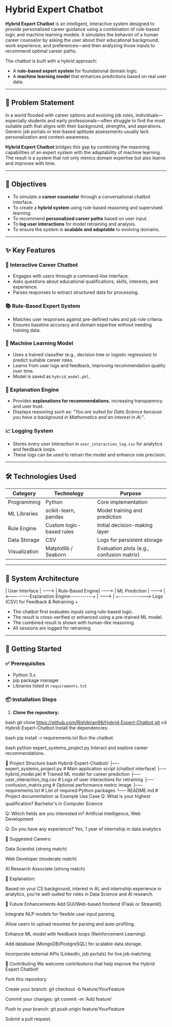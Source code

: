 # Hybrid Expert Chatbot

**Hybrid Expert Chatbot** is an intelligent, interactive system designed to provide personalized career guidance using a combination of rule-based logic and machine learning models. It simulates the behavior of a human career counselor by asking the user about their educational background, work experience, and preferences—and then analyzing those inputs to recommend optimal career paths.

The chatbot is built with a hybrid approach:
- A **rule-based expert system** for foundational domain logic.
- A **machine learning model** that enhances predictions based on real user data.

---

## 🧭 Problem Statement

In a world flooded with career options and evolving job roles, individuals—especially students and early professionals—often struggle to find the most suitable path that aligns with their background, strengths, and aspirations. Generic job portals or test-based aptitude assessments usually lack personalization and context-awareness.

**Hybrid Expert Chatbot** bridges this gap by combining the reasoning capabilities of an expert system with the adaptability of machine learning. The result is a system that not only mimics domain expertise but also learns and improves with time.

---

## 🎯 Objectives

- To simulate a **career counselor** through a conversational chatbot interface.
- To create a **hybrid system** using rule-based reasoning and supervised learning.
- To recommend **personalized career paths** based on user input.
- To **log user interactions** for model retraining and analysis.
- To ensure the system is **scalable and adaptable** to evolving domains.

---

## ✨ Key Features

### 💬 Interactive Career Chatbot
- Engages with users through a command-line interface.
- Asks questions about educational qualifications, skills, interests, and experience.
- Parses responses to extract structured data for processing.

### 📚 Rule-Based Expert System
- Matches user responses against pre-defined rules and job role criteria.
- Ensures baseline accuracy and domain expertise without needing training data.

### 🧠 Machine Learning Model
- Uses a trained classifier (e.g., decision tree or logistic regression) to predict suitable career roles.
- Learns from user logs and feedback, improving recommendation quality over time.
- Model is saved as `hybrid_model.pkl`.

### 🧾 Explanation Engine
- Provides **explanations for recommendations**, increasing transparency and user trust.
- Displays reasoning such as: _"You are suited for Data Science because you have a background in Mathematics and an interest in AI."_.

### 📈 Logging System
- Stores every user interaction in `user_interaction_log.csv` for analytics and feedback loops.
- These logs can be used to retrain the model and enhance rule precision.

---

## 🛠️ Technologies Used

| Category         | Technology                  | Purpose                                   |
|------------------|-----------------------------|-------------------------------------------|
| Programming      | Python                      | Core implementation                       |
| ML Libraries     | scikit-learn, pandas        | Model training and prediction             |
| Rule Engine      | Custom logic-based rules    | Initial decision-making layer             |
| Data Storage     | CSV                         | Logs for persistent storage               |
| Visualization    | Matplotlib / Seaborn        | Evaluation plots (e.g., confusion matrix) |

---

## 🧱 System Architecture

| User Interface | ---> | Rule-Based Engine| ---> | ML Prediction | ---> | <---------Explanation Engine-----------+ | ---> | +-------------> Logs (CSV) for Feedback & Retraining +


- The chatbot first evaluates inputs using rule-based logic.
- The result is cross-verified or enhanced using a pre-trained ML model.
- The combined result is shown with human-like reasoning.
- All sessions are logged for retraining.

---

## 🚀 Getting Started

### ✅ Prerequisites

- Python 3.x
- pip package manager
- Libraries listed in `requirements.txt`

### 📦 Installation Steps

1. **Clone the repository:**

bash
git clone https://github.com/Rishikiran98/Hybrid-Expert-Chatbot.git
cd Hybrid-Expert-Chatbot
Install the dependencies:

bash
pip install -r requirements.txt
Run the chatbot:

bash
python expert_systems_project.py
Interact and explore career recommendations.

📂 Project Structure
bash
Hybrid-Expert-Chatbot/
├── expert_systems_project.py   # Main application script (chatbot interface)
├── hybrid_model.pkl            # Trained ML model for career prediction
├── user_interaction_log.csv    # Logs of user interactions for retraining
├── confusion_matrix.png        # Optional performance metric image
├── requirements.txt            # List of required Python packages
└── README.md                   # Project documentation
📊 Example Use Case
Q: What is your highest qualification?
Bachelor's in Computer Science

Q: Which fields are you interested in?
Artificial Intelligence, Web Development

Q: Do you have any experience?
Yes, 1 year of internship in data analytics

📢 Suggested Careers:

Data Scientist (strong match)

Web Developer (moderate match)

AI Research Associate (strong match)

📝 Explanation:

Based on your CS background, interest in AI, and internship experience in analytics, you're well-suited for roles in Data Science and AI research.

🔮 Future Enhancements
Add GUI/Web-based frontend (Flask or Streamlit).

Integrate NLP models for flexible user input parsing.

Allow users to upload resumes for parsing and auto-profiling.

Enhance ML model with feedback loops (Reinforcement Learning).

Add database (MongoDB/PostgreSQL) for scalable data storage.

Incorporate external APIs (LinkedIn, job portals) for live job matching.

🤝 Contributing
We welcome contributions that help improve the Hybrid Expert Chatbot!

Fork this repository.

Create your branch: git checkout -b feature/YourFeature

Commit your changes: git commit -m 'Add feature'

Push to your branch: git push origin feature/YourFeature

Submit a pull request.

